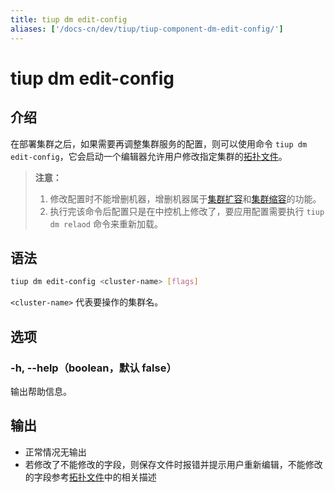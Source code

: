 ```yaml
---
title: tiup dm edit-config
aliases: ['/docs-cn/dev/tiup/tiup-component-dm-edit-config/']
---
```


# tiup dm edit-config

## 介绍

在部署集群之后，如果需要再调整集群服务的配置，则可以使用命令 `tiup dm edit-config`，它会启动一个编辑器允许用户修改指定集群的[拓扑文件](/tiup/tiup-dm-topology-reference.md)。

> **注意：**
> 
> 1. 修改配置时不能增删机器，增删机器属于[集群扩容](/tiup/tiup-component-dm-scale-out.md)和[集群缩容](/tiup/tiup-component-dm-scale-in.md)的功能。
> 2. 执行完该命令后配置只是在中控机上修改了，要应用配置需要执行 `tiup dm relaod` 命令来重新加载。

## 语法

```sh
tiup dm edit-config <cluster-name> [flags]
```

`<cluster-name>` 代表要操作的集群名。

## 选项

### -h, --help（boolean，默认 false）

输出帮助信息。

## 输出

- 正常情况无输出
- 若修改了不能修改的字段，则保存文件时报错并提示用户重新编辑，不能修改的字段参考[拓扑文件](/tiup/tiup-dm-topology-reference.md)中的相关描述